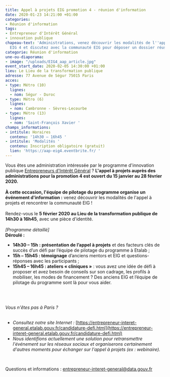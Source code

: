 ```yaml
---
title: Appel à projets EIG promotion 4 - réunion d'information
date: 2020-01-23 14:21:00 +01:00
categories:
- Réunion d'information
tags:
- Entrepreneur d'Intérêt Général
- innovation publique
chapeau-text: 'Administrations, venez découvrir les modalités de l''appel à projets
  EIG 4 et discutez avec la communauté EIG pour déposer un dossier réussi. '
categorie: Réunion d'information
une-ou-diaporama:
- image: "/uploads/EIG4_aap_article.jpg"
event_start_date: 2020-02-05 14:30:00 +01:00
lieu: Le Lieu de la transformation publique
adresse: 77 Avenue de Ségur 75015 Paris
acces:
- type: Métro (10)
  lignes:
  - nom: Ségur - Duroc
- type: Métro (6)
  lignes:
  - nom: Cambronne - Sèvres-Lecourbe
- type: Métro (13)
  lignes:
  - nom: 'Saint-François Xavier '
champs_informations:
- intitule: Horaires
  contenu: '14h30 – 16h45 '
- intitule: 'Modalités '
  contenu: Inscription obligatoire (gratuit)
  lien: 'https://aap-eig4.eventbrite.fr/ '
---
```


Vous êtes une administration intéressée par le programme d'innovation publique [Entrepreneurs d'Intérêt Général](https://entrepreneur-interet-general.etalab.gouv.fr/) ? **L'appel à projets auprès des administrations pour la promotion 4 est ouvert du 15 janvier au 28 février 2020.** <br>
<br>
**À cette occasion, l'équipe de pilotage du programme organise un événement d'information :** venez découvrir les modalités de l'appel à projets et rencontrer la communauté EIG !<br>
<br>
Rendez-vous le **5 février 2020 au Lieu de la transformation publique de 14h30 à 16h45**, avec une pièce d'identité.
<br>
<br>
*\[Programme détaillé\]* <br>
**Déroulé :**
<br>
* **14h30 – 15h : présentation de l’appel à projets** et des facteurs clés de succès d’un défi par l’équipe de pilotage du programme à Etalab ;
* **15h – 15h45 : témoignage** d’anciens mentors et EIG et questions-réponses avec les participants ;
* **15h45 – 16h45 : ateliers « cliniques »** : vous avez une idée de défi à proposer et avez besoin de conseils sur son cadrage, les profils à mobiliser, les modes de financement ? Des anciens EIG et l’équipe de pilotage du programme sont là pour vous aider.
<br>
<br>

*Vous n'êtes pas à Paris ?* <br>
<br>
* *Consultez notre site Internet :* [https://entrepreneur-interet-general.etalab.gouv.fr/candidature-defi.html](https://entrepreneur-interet-general.etalab.gouv.fr/candidature-defi.html)
* *Nous identifions actuellement une solution pour retransmettre l'événement sur les réseaux sociaux et organiserons certainement d'autres moments pour échanger sur l'appel à projets (ex : webinaire).*
<br>

Questions et informations : entrepreneur-interet-general@data.gouv.fr